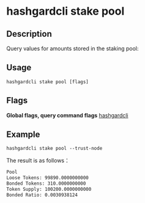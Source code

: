 # hashgardcli stake pool

## Description

Query values for amounts stored in the staking pool:

## Usage

```
hashgardcli stake pool [flags]
```

## Flags

**Global flags, query command flags** [hashgardcli](../README.md)

## Example


```
hashgardcli stake pool --trust-node
```

The result is as follows：

```txt
Pool
Loose Tokens: 99890.0000000000
Bonded Tokens: 310.0000000000
Token Supply: 100200.0000000000
Bonded Ratio: 0.0030938124
```
